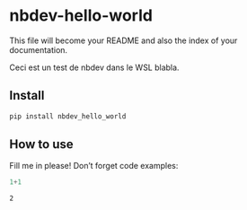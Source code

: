 # nbdev-hello-world


<!-- WARNING: THIS FILE WAS AUTOGENERATED! DO NOT EDIT! -->

This file will become your README and also the index of your
documentation.

Ceci est un test de nbdev dans le WSL blabla.

## Install

``` sh
pip install nbdev_hello_world
```

## How to use

Fill me in please! Don’t forget code examples:

``` python
1+1
```

    2

